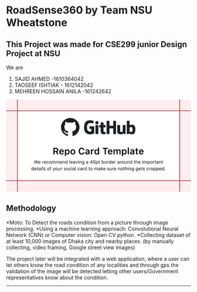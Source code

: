 # RoadSense360 by Team NSU Wheatstone 


## This Project was made for CSE299 junior Design Project at NSU 

We are

1. SAJID AHMED -1610364042
2. TAOSEEF ISHTIAK - 1612142042
3. MEHREEN HOSSAIN ANILA -161242642

![RoadSense360: A machine learning approach to detect roads condition and anomalies](test_images/repository-open-graph-template.png)

## Methodology

*Moto: To Detect the roads condition from a picture through image processing.
*Using a machine learning approach: Convolutional Neural Network (CNN) or Computer vision: Open CV python. 
*Collecting dataset of at least 10,000 images of Dhaka city and nearby places. (by manually collecting, video framing, Google street view images)

The project later will be integrated with a web application, where a user can let others know the road condition of any localities and through gps the validation of the image will be detected letting other users/Government representatives know about the condition. 
***
